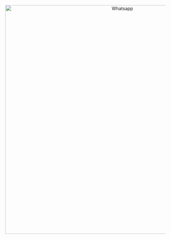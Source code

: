 <p align="center">
  <img src="[https://imgur.com/9Xg8trr](https://imgur.com/a/YMGBceJ).png" width="720" title="Whatsapp">
</p>
